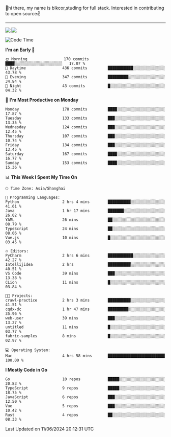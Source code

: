 👋hi there, my name is blkcor,studing for full stack.
Interested in contributing to open source✌️

<hr/>

![](https://github-readme-stats.vercel.app/api?username=blkcor)
<a href="https://github.com/blkcor/github-readme-stats">
    <img align="left" src="https://github-readme-stats.vercel.app/api/top-langs/?username=blkcor&hide=jupyter%20notebook,shaderlab,tex,c%23&langs_count=9" />
</a>


<!--START_SECTION:waka-->
![Code Time](http://img.shields.io/badge/Code%20Time-1%2C096%20hrs%206%20mins-blue)

**I'm an Early 🐤** 

```text
🌞 Morning                170 commits         ████░░░░░░░░░░░░░░░░░░░░░   17.07 % 
🌆 Daytime                436 commits         ███████████░░░░░░░░░░░░░░   43.78 % 
🌃 Evening                347 commits         █████████░░░░░░░░░░░░░░░░   34.84 % 
🌙 Night                  43 commits          █░░░░░░░░░░░░░░░░░░░░░░░░   04.32 % 
```
📅 **I'm Most Productive on Monday** 

```text
Monday                   178 commits         ████░░░░░░░░░░░░░░░░░░░░░   17.87 % 
Tuesday                  133 commits         ███░░░░░░░░░░░░░░░░░░░░░░   13.35 % 
Wednesday                124 commits         ███░░░░░░░░░░░░░░░░░░░░░░   12.45 % 
Thursday                 107 commits         ███░░░░░░░░░░░░░░░░░░░░░░   10.74 % 
Friday                   134 commits         ███░░░░░░░░░░░░░░░░░░░░░░   13.45 % 
Saturday                 167 commits         ████░░░░░░░░░░░░░░░░░░░░░   16.77 % 
Sunday                   153 commits         ████░░░░░░░░░░░░░░░░░░░░░   15.36 % 
```


📊 **This Week I Spent My Time On** 

```text
🕑︎ Time Zone: Asia/Shanghai

💬 Programming Languages: 
Python                   2 hrs 4 mins        ██████████░░░░░░░░░░░░░░░   41.61 % 
Java                     1 hr 17 mins        ███████░░░░░░░░░░░░░░░░░░   26.02 % 
YAML                     26 mins             ██░░░░░░░░░░░░░░░░░░░░░░░   08.79 % 
TypeScript               24 mins             ██░░░░░░░░░░░░░░░░░░░░░░░   08.06 % 
Vue.js                   10 mins             █░░░░░░░░░░░░░░░░░░░░░░░░   03.45 % 

🔥 Editors: 
PyCharm                  2 hrs 6 mins        ███████████░░░░░░░░░░░░░░   42.27 % 
Intellijidea             2 hrs               ██████████░░░░░░░░░░░░░░░   40.51 % 
VS Code                  39 mins             ███░░░░░░░░░░░░░░░░░░░░░░   13.38 % 
CLion                    11 mins             █░░░░░░░░░░░░░░░░░░░░░░░░   03.84 % 

🐱‍💻 Projects: 
crawl-practice           2 hrs 3 mins        ██████████░░░░░░░░░░░░░░░   41.51 % 
cqdx-dc                  1 hr 47 mins        █████████░░░░░░░░░░░░░░░░   35.96 % 
web-user                 39 mins             ███░░░░░░░░░░░░░░░░░░░░░░   13.27 % 
untitled                 11 mins             █░░░░░░░░░░░░░░░░░░░░░░░░   03.77 % 
fabric-samples           8 mins              █░░░░░░░░░░░░░░░░░░░░░░░░   02.97 % 

💻 Operating System: 
Mac                      4 hrs 58 mins       █████████████████████████   100.00 % 
```

**I Mostly Code in Go** 

```text
Go                       10 repos            █████░░░░░░░░░░░░░░░░░░░░   20.83 % 
TypeScript               9 repos             █████░░░░░░░░░░░░░░░░░░░░   18.75 % 
JavaScript               6 repos             ███░░░░░░░░░░░░░░░░░░░░░░   12.50 % 
Vue                      5 repos             ███░░░░░░░░░░░░░░░░░░░░░░   10.42 % 
Rust                     4 repos             ██░░░░░░░░░░░░░░░░░░░░░░░   08.33 % 
```




 Last Updated on 11/06/2024 20:12:31 UTC
<!--END_SECTION:waka-->


